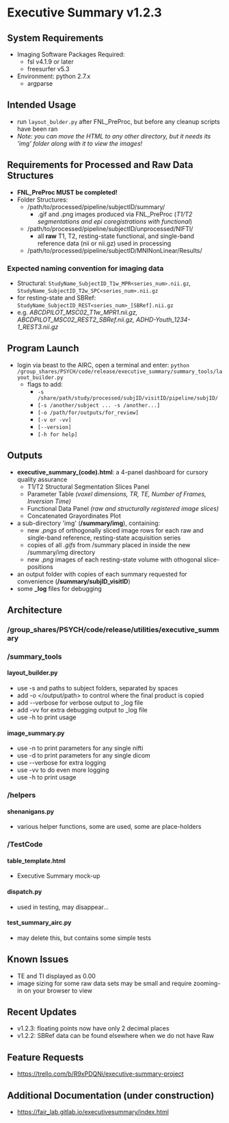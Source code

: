 # Executive Summary v1.2.3

## System Requirements
- Imaging Software Packages Required: 
  - fsl v4.1.9 or later
  - freesurfer v5.3
- Environment: python 2.7.x 
  - argparse
  
## Intended Usage
- run `layout_bulder.py` after FNL\_PreProc, but before any cleanup scripts have been ran
- _Note: you can move the HTML to any other directory, but it needs its 'img' folder along with it to view the images!_

## Requirements for Processed and Raw Data Structures
- __FNL_PreProc MUST be completed!__
- Folder Structures:
  - /path/to/processed/pipeline/subjectID/summary/
     - .gif and .png images produced via FNL_PreProc (_T1/T2 segmentations and epi coregistrations with functional_)
  - /path/to/processed/pipeline/subjectID/unprocessed/NIFTI/
     - all __raw__ T1, T2, resting-state functional, and single-band reference data (nii or nii.gz) used in processing
  - /path/to/processed/pipeline/subjectID/MNINonLinear/Results/
  
### Expected naming convention for imaging data 
  - Structural: `StudyName_SubjectID_T1w_MPR<series_num>.nii.gz`, `StudyName_SubjectID_T2w_SPC<series_num>.nii.gz`
  - for resting-state and SBRef: `StudyName_SubjectID_REST<series_num>_[SBRef].nii.gz`
  - e.g. _ABCDPILOT_MSC02_T1w_MPR1.nii.gz,  ABCDPILOT_MSC02_REST2\_SBRef.nii.gz,  ADHD-Youth\_1234-1\_REST3.nii.gz_
  
## Program Launch
- login via beast to the AIRC, open a terminal and enter: 
 `python /group_shares/PSYCH/code/release/executive_summary/summary_tools/layout_builder.py`
  - flags to add:
    - `-s /share/path/study/processed/subjID/visitID/pipeline/subjID/`
    - `[-s /another/subject ... -s /another...] `
    - `[-o /path/for/outputs/for_review]`
    - `[-v or -vv]`
    - `[--version]`
    - `[-h for help]`

## Outputs
- __executive\_summary\_(code).html__: a 4-panel dashboard for cursory quality assurance
    -  T1/T2 Structural Segmentation Slices Panel
    -  Parameter Table _(voxel dimensions, TR, TE, Number of Frames, Inversion Time)_
    -  Functional Data Panel _(raw and structurally registered image slices)_
    -  Concatenated Grayordinates Plot
- a sub-directory 'img' (__/summary/img__), containing:
    - new _.pngs_ of orthogonally sliced image rows for each raw and single-band reference, resting-state acquisition series
    - copies of all _.gifs_ from /summary placed in inside the new /summary/img directory
    - new _.png_ images of each resting-state volume with othogonal slice-positions
- an output folder with copies of each summary requested for convenience
(__/summary/subjID_visitID__)
- some __\_log__ files for debugging

## Architecture
### /group_shares/PSYCH/code/release/utilities/executive_summary
### /summary_tools
#### layout_builder.py
   - use -s and paths to subject folders, separated by spaces
   - add -o </output/path> to control where the final product is copied 
   - add --verbose for verbose output to _log file
   - add -vv for extra debugging output to _log file
   - use -h to print usage
   
#### image_summary.py
   - use -n to print parameters for any single nifti
   - use -d to print parameters for any single dicom
   - use --verbose for extra logging 
   - use -vv to do even more logging 
   - use -h to print usage

### /helpers
#### shenanigans.py
   - various helper functions, some are used, some are place-holders 
  
### /TestCode
#### table_template.html
  - Executive Summary mock-up 
  
#### dispatch.py 
  - used in testing, may disappear...
  
#### test_summary_airc.py
  - may delete this, but contains some simple tests

## Known Issues
  - TE and TI displayed as 0.00
  - image sizing for some raw data sets may be small and require zooming-in on your browser to view

## Recent Updates
  - v1.2.3: floating points now have only 2 decimal places
  - v1.2.2: SBRef data can be found elsewhere when we do not have Raw
  

## Feature Requests
 - https://trello.com/b/R9xPDQNi/executive-summary-project
 
## Additional Documentation (under construction)
 - https://fair_lab.gitlab.io/executivesummary/index.html

